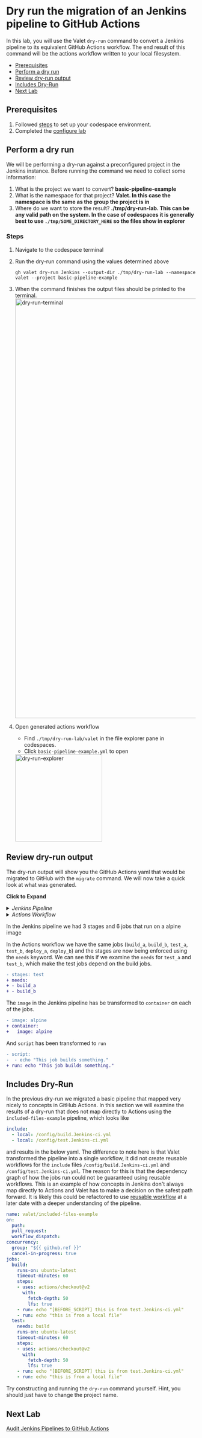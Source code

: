 # Dry run the migration of an Jenkins pipeline to GitHub Actions

In this lab, you will use the Valet `dry-run` command to convert a Jenkins pipeline to its equivalent GitHub Actions workflow.
The end result of this command will be the actions workflow written to your local filesystem.

- [Prerequisites](#prerequisites)
- [Perform a dry run](#perform-a-dry-run)
- [Review dry-run output](#review-dry-run-output)
- [Includes Dry-Run](#includes-dry-run)
- [Next Lab](#next-lab)

## Prerequisites

1. Followed [steps](../Jenkins#readme) to set up your codespace environment.
2. Completed the [configure lab](../Jenkins/valet-configure-lab.md)

## Perform a dry run

We will be performing a dry-run against a preconfigured project in the Jenkins instance. Before running the command we need to collect some information:

  1. What is the project we want to convert? __basic-pipeline-example__
  2. What is the namespace for that project? __Valet.  In this case the namespace is the same as the group the project is in__
  3. Where do we want to store the result? __./tmp/dry-run-lab.  This can be any valid path on the system.  In the case of codespaces it is generally best to use `./tmp/SOME_DIRECTORY_HERE` so the files show in explorer__

### Steps

1. Navigate to the codespace terminal
2. Run the dry-run command using the values determined above

   ```
   gh valet dry-run Jenkins --output-dir ./tmp/dry-run-lab --namespace valet --project basic-pipeline-example
   ```

3. When the command finishes the output files should be printed to the terminal.
    <img width="1112" alt="dry-run-terminal" src="https://user-images.githubusercontent.com/18723510/184173635-aec28d1c-8c61-4dcf-a743-f86cbdc836c5.png">
4. Open generated actions workflow
   - Find `./tmp/dry-run-lab/valet` in the file explorer pane in codespaces.
   - Click `basic-pipeline-example.yml` to open
   <img width="231" alt="dry-run-explorer" src="https://user-images.githubusercontent.com/18723510/184177477-747905a8-32f3-4c15-8955-32079844a509.png">

## Review dry-run output

The dry-run output will show you the GitHub Actions yaml that would be migrated to GitHub with the `migrate` command. We will now take a quick look at what was generated.

__Click to Expand__
<details>
  <summary><em>Jenkins Pipeline</em> </summary>

```yaml
stages:
  - build
  - test
  - deploy
image: alpine
build_a:
  stage: build
  script:
    - echo "This job builds something."
    - sleep 100
build_b:
  stage: build
  script:
    - echo "This job builds something else."
    - sleep 70
test_a:
  stage: test
  script:
    - echo "This job tests something. It will only run when all jobs in the"
    - echo "build stage are complete."
test_b:
  stage: test
  script:
    - echo "This job tests something else. It will only run when all jobs in the"
    - echo "build stage are complete too. It will start at about the same time as test_a."
    - sleep 300
deploy_a:
  stage: deploy
  script:
    - echo "This job deploys something. It will only run when all jobs in the"
    - echo "test stage complete."
    - sleep 600
deploy_b:
  stage: deploy
  script:
    - echo "This job deploys something else. It will only run when all jobs in the"
    - echo "test stage complete. It will start at about the same time as deploy_a."
    - sleep 400
```

</details>

<details>
  <summary><em>Actions Workflow</em></summary>

```yaml
name: valet/basic-pipeline-example
on:
  push:
  workflow_dispatch:
concurrency:
  group: "${{ github.ref }}"
  cancel-in-progress: true
jobs:
  build_a:
    runs-on: ubuntu-latest
    container:
      image: alpine
    timeout-minutes: 60
    steps:
    - uses: actions/checkout@v2
      with:
        fetch-depth: 20
        lfs: true
    - run: echo "This job builds something."
    - run: sleep 100
  build_b:
    runs-on: ubuntu-latest
    container:
      image: alpine
    timeout-minutes: 60
    steps:
    - uses: actions/checkout@v2
      with:
        fetch-depth: 20
        lfs: true
    - run: echo "This job builds something else."
    - run: sleep 70
  test_a:
    needs:
    - build_a
    - build_b
    runs-on: ubuntu-latest
    container:
      image: alpine
    timeout-minutes: 60
    steps:
    - uses: actions/checkout@v2
      with:
        fetch-depth: 20
        lfs: true
    - run: echo "This job tests something. It will only run when all jobs in the"
    - run: echo "build stage are complete."
  test_b:
    needs:
    - build_a
    - build_b
    runs-on: ubuntu-latest
    container:
      image: alpine
    timeout-minutes: 60
    steps:
    - uses: actions/checkout@v2
      with:
        fetch-depth: 20
        lfs: true
    - run: echo "This job tests something else. It will only run when all jobs in the"
    - run: echo "build stage are complete too. It will start at about the same time as test_a."
    - run: sleep 300
  deploy_a:
    needs:
    - test_a
    - test_b
    runs-on: ubuntu-latest
    container:
      image: alpine
    timeout-minutes: 60
    steps:
    - uses: actions/checkout@v2
      with:
        fetch-depth: 20
        lfs: true
    - run: echo "This job deploys something. It will only run when all jobs in the"
    - run: echo "test stage complete."
    - run: sleep 600
  deploy_b:
    needs:
    - test_a
    - test_b
    runs-on: ubuntu-latest
    container:
      image: alpine
    timeout-minutes: 60
    steps:
    - uses: actions/checkout@v2
      with:
        fetch-depth: 20
        lfs: true
    - run: echo "This job deploys something else. It will only run when all jobs in the"
    - run: echo "test stage complete. It will start at about the same time as deploy_a."
    - run: sleep 400
```

</details>

In the Jenkins pipeline we had 3 stages and 6 jobs that run on a alpine image

In the Actions workflow we have the same jobs (`build_a`, `build_b`, `test_a`, `test_b`, `deploy_a`, `deploy_b`) and the stages are now being enforced using the `needs` keyword.  We can see this if we examine the `needs` for `test_a` and `test_b`, which make the test jobs depend on the build jobs.

```diff
- stages: test
+ needs:
+ - build_a
+ - build_b
```

The `image` in the Jenkins pipeline has be transformed to `container` on each of the jobs.  

```diff
- image: alpine
+ container:
+   image: alpine
```

And `script` has been transformed to `run`

```diff
- script:
-  - echo "This job builds something."
+ run: echo "This job builds something."
```

## Includes Dry-Run

In the previous dry-run we migrated a basic pipeline that mapped very nicely to concepts in GitHub Actions.  In this section we will examine the results of a dry-run that does not map directly to Actions using the `included-files-example` pipeline, which looks like

```yaml
include:
  - local: /config/build.Jenkins-ci.yml
  - local: /config/test.Jenkins-ci.yml
```

and results in the below yaml.  The difference to note here is that Valet transformed the pipeline into a single workflow, it did not create reusable workflows for the `include` files `/config/build.Jenkins-ci.yml` and `/config/test.Jenkins-ci.yml`.  The reason for this is that the dependency graph of how the jobs run could not be guaranteed using reusable workflows.  This is an example of how concepts in Jenkins don't always map directly to Actions and Valet has to make a decision on the safest path forward.  It is likely this could be refactored to use [reusable workflow](https://docs.github.com/en/actions/using-workflows/reusing-workflows) at a later date with a deeper understanding of the pipeline.

```yaml
name: valet/included-files-example
on:
  push:
  pull_request:
  workflow_dispatch:
concurrency:
  group: "${{ github.ref }}"
  cancel-in-progress: true
jobs:
  build:
    runs-on: ubuntu-latest
    timeout-minutes: 60
    steps:
    - uses: actions/checkout@v2
      with:
        fetch-depth: 50
        lfs: true
    - run: echo "[BEFORE_SCRIPT] this is from test.Jenkins-ci.yml"
    - run: echo "this is from a local file"
  test:
    needs: build
    runs-on: ubuntu-latest
    timeout-minutes: 60
    steps:
    - uses: actions/checkout@v2
      with:
        fetch-depth: 50
        lfs: true
    - run: echo "[BEFORE_SCRIPT] this is from test.Jenkins-ci.yml"
    - run: echo "this is from a local file"
```

Try constructing and running the `dry-run` command yourself. Hint, you should just have to change the project name.

## Next Lab

[Audit Jenkins Pipelines to GitHub Actions](../Jenkins/valet-audit-lab.md)
